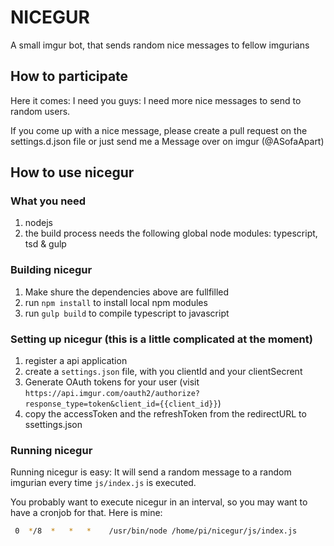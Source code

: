 NICEGUR
===

A small imgur bot, that sends random nice messages to fellow imgurians


## How to participate

Here it comes: I need you guys: I need more nice messages to send to random users.

If you come up with a nice message, please create a pull request on the settings.d.json file or just send me a Message over on imgur (@ASofaApart)


## How to use nicegur
### What you need

1. nodejs
2. the build process needs the following global node modules: typescript, tsd & gulp


### Building nicegur

1. Make shure the dependencies above are fullfilled
2. run `npm install` to install local npm modules
3. run `gulp build` to compile typescript to javascript


### Setting up nicegur (this is a little complicated at the moment)

1. register a api application
2. create a `settings.json` file, with you clientId and your clientSecrent
3. Generate OAuth tokens for your user (visit `https://api.imgur.com/oauth2/authorize?response_type=token&client_id={{client_id}}`)
4. copy the accessToken and the refreshToken from the redirectURL to ssettings.json


### Running nicegur

Running nicegur is easy: It will send a random message to a random imgurian every time `js/index.js` is executed.

You probably want to execute nicegur in an interval, so you may want to have a cronjob for that. Here is mine:

```bash
 0  */8  *   *   *    /usr/bin/node /home/pi/nicegur/js/index.js
```